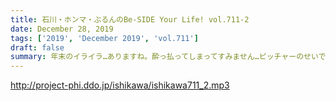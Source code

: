 ```yaml
---
title: 石川・ホンマ・ぶるんのBe-SIDE Your Life! vol.711-2
date: December 28, 2019
tags: ['2019', 'December 2019', 'vol.711']
draft: false
summary: 年末のイライラ…ありますね。酔っ払ってしまってすみません…ピッチャーのせいです。
---
```


http://project-phi.ddo.jp/ishikawa/ishikawa711_2.mp3
